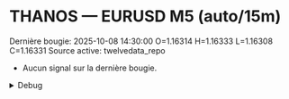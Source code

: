 # THANOS — EURUSD M5 (auto/15m)
Dernière bougie: 2025-10-08 14:30:00  O=1.16314  H=1.16333  L=1.16308  C=1.16331
Source active: twelvedata_repo

- Aucun signal sur la dernière bougie.

<details><summary>Debug</summary>

- TD_API_KEY manquant.

</details>